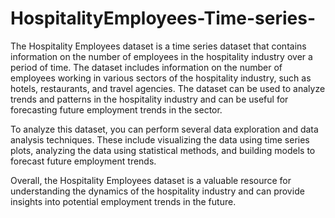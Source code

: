 # HospitalityEmployees-Time-series-

The Hospitality Employees dataset is a time series dataset that contains information on the number of employees in the hospitality industry over a period of time. The dataset includes information on the number of employees working in various sectors of the hospitality industry, such as hotels, restaurants, and travel agencies. The dataset can be used to analyze trends and patterns in the hospitality industry and can be useful for forecasting future employment trends in the sector.

To analyze this dataset, you can perform several data exploration and data analysis techniques. These include visualizing the data using time series plots, analyzing the data using statistical methods, and building models to forecast future employment trends.

Overall, the Hospitality Employees dataset is a valuable resource for understanding the dynamics of the hospitality industry and can provide insights into potential employment trends in the future.
